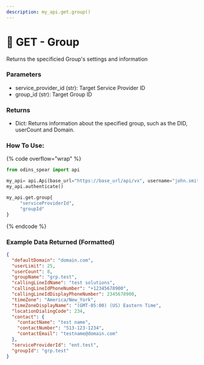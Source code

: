 ```yaml
---
description: my_api.get.group()
---
```


# 🤝 GET - Group

Returns the specificied Group's settings and information

### Parameters&#x20;

* service_provider\_id (str): Target Service Provider ID
* group\_id (str): Target Group ID

### Returns

* Dict: Returns information about the specified group, such as the DID, userCount and Domain.

### How To Use:

{% code overflow="wrap" %}
```python
from odins_spear import api

my_api= api.Api(base_url="https://base_url/api/vx", username="john.smith", password="ODIN_INSTANCE_1")
my_api.authenticate()

my_api.get.group{
     "serviceProviderId",
     "groupId"
}


```
{% endcode %}

### Example Data Returned (Formatted)

```json
{
  "defaultDomain": "domain.com",
  "userLimit": 25,
  "userCount": 8,
  "groupName": "grp.test",
  "callingLineIdName": "test solutions",
  "callingLineIdPhoneNumber": "+12345678900",
  "callingLineIdDisplayPhoneNumber": 2345678900,
  "timeZone": "America/New_York",
  "timeZoneDisplayName": "(GMT-05:00) (US) Eastern Time",
  "locationDialingCode": 234,
  "contact": {
    "contactName": "test name",
    "contactNumber": "513-123-1234",
    "contactEmail": "testname@domain.com"
  },
  "serviceProviderId": "ent.test",
  "groupId": "grp.test"
}

```